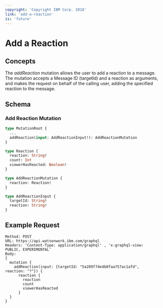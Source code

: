 ```yaml
---
copyright: 'Copyright IBM Corp. 2018'
link: 'add-a-reaction'
is: 'future'
---
```


# Add a Reaction

## Concepts

The _addReaction_ mutation allows the user to add a reaction to a message.  The mutation accepts a Message ID (targetId) and a reaction as arguments, and makes the request on behalf of the calling user, adding the specified reaction to the message.

## Schema

### Add Reaction Mutation



```graphql
type MutationRoot {
  ...
  addReaction(input: AddReactionInput!): AddReactionMutation
}

type Reaction {
  reaction: String!
  count: Int
  viewerHasReacted: Boolean!
}

type AddReactionMutation {
  reaction: Reaction!
}

type AddReactionInput {
  targetId: String!
  reaction: String!
}
```

## Example Request

~~~~
Method: POST
URL: https://api.watsonwork.ibm.com/graphql
Headers: 'Content-Type: application/graphql' , 'x-graphql-view: PUBLIC, EXPERIMENTAL'
Body:
{
  mutation {
    addReaction(input: {targetId: "5a209f74e4b0faa757ac1afd", reaction: "?"}) {
      reaction {
        reaction
        count
        viewerHasReacted
      }
  }
}
~~~~
